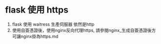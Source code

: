 # flask 使用 https

1. flask 使用 waitress 生產伺服器 依然是http
2. 使用自簽憑證後，使用nginx反向代理https, 請參閱nginx_生成自簽憑證後方可讓nginx掛為https.md
